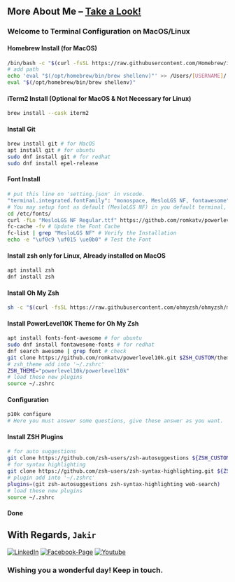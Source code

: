 ## More About Me – [Take a Look!](http://www.mjakaria.me) 

### Welcome to Terminal Configuration on MacOS/Linux

#### Homebrew Install (for MacOS)
```bash
/bin/bash -c "$(curl -fsSL https://raw.githubusercontent.com/Homebrew/install/HEAD/install.sh)"
# add path
echo 'eval "$(/opt/homebrew/bin/brew shellenv)"' >> /Users/[USERNAME]/.zprofile
eval "$(/opt/homebrew/bin/brew shellenv)"
```

#### iTerm2 Install (Optional for MacOS & Not Necessary for Linux)
```bash
brew install --cask iterm2
```

#### Install Git
```bash
brew install git # for MacOS
apt install git # for ubuntu
sudo dnf install git # for redhat
sudo dnf install epel-release
```
#### Font Install
```bash
# put this line on 'setting.json' in vscode.
"terminal.integrated.fontFamily": "monospace, MesloLGS NF, fontawesome"
# You may setup font as default (MesloLGS NF) in you default terminal, then it will work.
cd /etc/fonts/
curl -fLo "MesloLGS NF Regular.ttf" https://github.com/romkatv/powerlevel10k-media/raw/master/MesloLGS%20NF%20Regular.ttf
fc-cache -fv # Update the Font Cache
fc-list | grep "MesloLGS NF" # Verify the Installation
echo -e "\uf0c9 \uf015 \ue0b0" # Test the Font
```
#### Install zsh only for Linux, Already installed on MacOS
```bash
apt install zsh
dnf install zsh
```

#### Install Oh My Zsh
```bash
sh -c "$(curl -fsSL https://raw.githubusercontent.com/ohmyzsh/ohmyzsh/master/tools/install.sh)"
```

#### Install PowerLevel10K Theme for Oh My Zsh
```bash
apt install fonts-font-awesome # for ubuntu
sudo dnf install fontawesome-fonts # for redhat
dnf search awesome | grep font # check
git clone https://github.com/romkatv/powerlevel10k.git $ZSH_CUSTOM/themes/powerlevel10k
# zsh_theme add into '~/.zshrc'
ZSH_THEME="powerlevel10k/powerlevel10k"
# load these new plugins
source ~/.zshrc
```

#### Configuration
```bash
p10k configure
# Here you must answer some questions, give these answer as you want.
```

#### Install ZSH Plugins
```bash
# for auto suggestions
git clone https://github.com/zsh-users/zsh-autosuggestions ${ZSH_CUSTOM:-~/.oh-my-zsh/custom}/plugins/zsh-autosuggestions
# for syntax highlighting
git clone https://github.com/zsh-users/zsh-syntax-highlighting.git ${ZSH_CUSTOM:-~/.oh-my-zsh/custom}/plugins/zsh-syntax-highlighting
# plugin add into '~/.zshrc'
plugins=(git zsh-autosuggestions zsh-syntax-highlighting web-search)
# load these new plugins
source ~/.zshrc
```

#### Done

## With Regards, `Jakir`

[![LinkedIn][linkedin-shield-jakir]][linkedin-url-jakir]
[![Facebook-Page][facebook-shield-jakir]][facebook-url-jakir]
[![Youtube][youtube-shield-jakir]][youtube-url-jakir]

### Wishing you a wonderful day! Keep in touch.

<!-- Personal profile -->

[linkedin-shield-jakir]: https://img.shields.io/badge/linkedin-%230077B5.svg?style=for-the-badge&logo=linkedin&logoColor=white
[linkedin-url-jakir]: https://www.linkedin.com/in/jakir-ruet/
[facebook-shield-jakir]: https://img.shields.io/badge/Facebook-%231877F2.svg?style=for-the-badge&logo=Facebook&logoColor=white
[facebook-url-jakir]: https://www.facebook.com/jakir.ruet/
[youtube-shield-jakir]: https://img.shields.io/badge/YouTube-%23FF0000.svg?style=for-the-badge&logo=YouTube&logoColor=white
[youtube-url-jakir]: https://www.youtube.com/@mjakaria-ruet/featured
